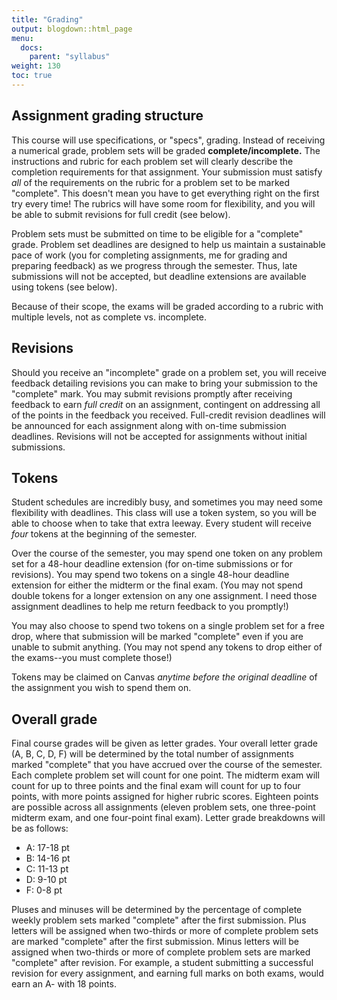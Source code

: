 ```yaml
---
title: "Grading"
output: blogdown::html_page
menu:
  docs:
    parent: "syllabus"
weight: 130
toc: true
---
```




## Assignment grading structure

This course will use specifications, or "specs", grading. Instead of receiving a numerical grade, problem sets will be graded **complete/incomplete.** The instructions and rubric for each problem set will clearly describe the completion requirements for that assignment. Your submission must satisfy _all_ of the requirements on the rubric for a problem set to be marked "complete". This doesn't mean you have to get everything right on the first try every time! The rubrics will have some room for flexibility, and you will be able to submit revisions for full credit (see below).

Problem sets must be submitted on time to be eligible for a "complete" grade. Problem set deadlines are designed to help us maintain a sustainable pace of work (you for completing assignments, me for grading and preparing feedback) as we progress through the semester. Thus, late submissions will not be accepted, but deadline extensions are available using tokens (see below).

Because of their scope, the exams will be graded according to a rubric with multiple levels, not as complete vs. incomplete. 

## Revisions

Should you receive an "incomplete" grade on a problem set, you will receive feedback detailing revisions you can make to bring your submission to the "complete" mark. You may submit revisions promptly after receiving feedback to earn _full credit_ on an assignment, contingent on addressing all of the points in the feedback you received. Full-credit revision deadlines will be announced for each assignment along with on-time submission deadlines. Revisions will not be accepted for assignments without initial submissions.

## Tokens

Student schedules are incredibly busy, and sometimes you may need some flexibility with deadlines. This class will use a token system, so you will be able to choose when to take that extra leeway. Every student will receive _four_ tokens at the beginning of the semester. 

Over the course of the semester, you may spend one token on any problem set for a 48-hour deadline extension (for on-time submissions or for revisions). You may spend two tokens on a single 48-hour deadline extension for either the midterm or the final exam. (You may not spend double tokens for a longer extension on any one assignment. I need those assignment deadlines to help me return feedback to you promptly!)

You may also choose to spend two tokens on a single problem set for a free drop, where that submission will be marked "complete" even if you are unable to submit anything. (You may not spend any tokens to drop either of the exams--you must complete those!) 

Tokens may be claimed on Canvas _anytime before the original deadline_ of the assignment you wish to spend them on.

## Overall grade

Final course grades will be given as letter grades. Your overall letter grade (A, B, C, D, F) will be determined by the total number of assignments marked "complete" that you have accrued over the course of the semester. Each complete problem set will count for one point. The midterm exam will count for up to three points and the final exam will count for up to four points, with more points assigned for higher rubric scores. Eighteen points are possible across all assignments (eleven problem sets, one three-point midterm exam, and one four-point final exam). Letter grade breakdowns will be as follows:

- A: 17-18 pt
- B: 14-16 pt
- C: 11-13 pt
- D: 9-10 pt
- F: 0-8 pt

Pluses and minuses will be determined by the percentage of complete weekly problem sets marked "complete" after the first submission. Plus letters will be assigned when two-thirds or more of complete problem sets are marked "complete" after the first submission. Minus letters will be assigned when two-thirds or more of complete problem sets are marked "complete" after revision. For example, a student submitting a successful revision for every assignment, and earning full marks on both exams, would earn an A- with 18 points.

